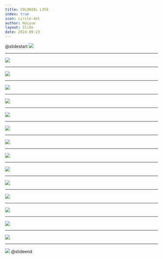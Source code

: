 ```yaml
---
title: COLONIAL LIFE
index: true
icon: circle-dot
author: Haiyue
layout: Slide
date: 2024-09-23
---
```

 
@slidestart
![](/reading/english/Level-L/COLONIAL%20LIFE/001.webp)

---

![](/reading/english/Level-L/COLONIAL%20LIFE/002.webp)

---

![](/reading/english/Level-L/COLONIAL%20LIFE/003.webp)

---

![](/reading/english/Level-L/COLONIAL%20LIFE/004.webp)

---

![](/reading/english/Level-L/COLONIAL%20LIFE/005.webp)

---

![](/reading/english/Level-L/COLONIAL%20LIFE/006.webp)

---

![](/reading/english/Level-L/COLONIAL%20LIFE/007.webp)

---

![](/reading/english/Level-L/COLONIAL%20LIFE/008.webp)

---

![](/reading/english/Level-L/COLONIAL%20LIFE/009.webp)

---

![](/reading/english/Level-L/COLONIAL%20LIFE/010.webp)

---

![](/reading/english/Level-L/COLONIAL%20LIFE/011.webp)

---

![](/reading/english/Level-L/COLONIAL%20LIFE/012.webp)

---

![](/reading/english/Level-L/COLONIAL%20LIFE/013.webp)

---

![](/reading/english/Level-L/COLONIAL%20LIFE/014.webp)

---

![](/reading/english/Level-L/COLONIAL%20LIFE/015.webp)

---

![](/reading/english/Level-L/COLONIAL%20LIFE/016.webp)
@slideend
